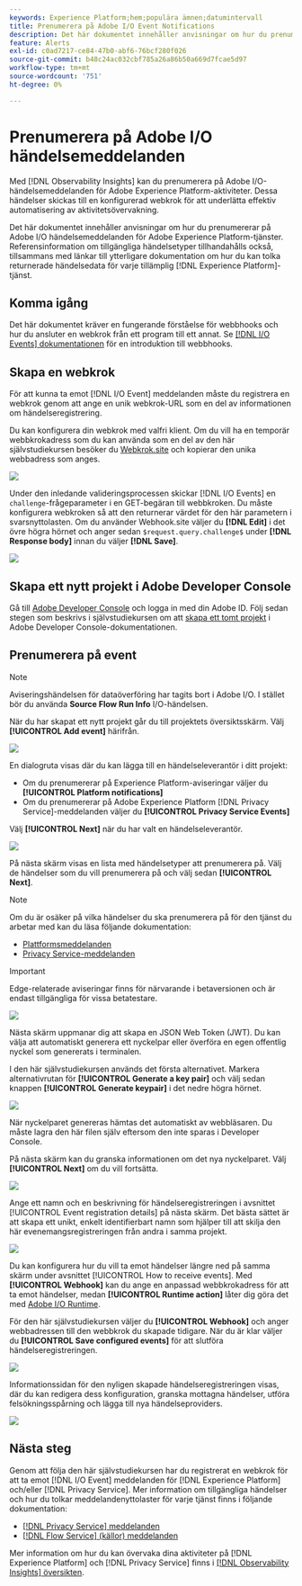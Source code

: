 ```yaml
---
keywords: Experience Platform;hem;populära ämnen;datumintervall
title: Prenumerera på Adobe I/O Event Notifications
description: Det här dokumentet innehåller anvisningar om hur du prenumererar på Adobe I/O händelsemeddelanden för Adobe Experience Platform-tjänster. Referensinformation om tillgängliga händelsetyper finns också, tillsammans med länkar till ytterligare dokumentation om hur du tolkar returnerade händelsedata för varje tillämplig [!DNL Experience Platform] tjänst.
feature: Alerts
exl-id: c0ad7217-ce84-47b0-abf6-76bcf280f026
source-git-commit: b48c24ac032cbf785a26a86b50a669d7fcae5d97
workflow-type: tm+mt
source-wordcount: '751'
ht-degree: 0%

---
```


# Prenumerera på Adobe I/O händelsemeddelanden

Med [!DNL Observability Insights] kan du prenumerera på Adobe I/O-händelsemeddelanden för Adobe Experience Platform-aktiviteter. Dessa händelser skickas till en konfigurerad webkrok för att underlätta effektiv automatisering av aktivitetsövervakning.

Det här dokumentet innehåller anvisningar om hur du prenumererar på Adobe I/O händelsemeddelanden för Adobe Experience Platform-tjänster. Referensinformation om tillgängliga händelsetyper tillhandahålls också, tillsammans med länkar till ytterligare dokumentation om hur du kan tolka returnerade händelsedata för varje tillämplig [!DNL Experience Platform]-tjänst.

## Komma igång

Det här dokumentet kräver en fungerande förståelse för webbhooks och hur du ansluter en webkrok från ett program till ett annat. Se [[!DNL I/O Events] dokumentationen](https://www.adobe.io/apis/experienceplatform/events/docs.html#!adobedocs/adobeio-events/master/intro/webhook_docs_intro.md) för en introduktion till webbhooks.

## Skapa en webkrok

För att kunna ta emot [!DNL I/O Event] meddelanden måste du registrera en webkrok genom att ange en unik webkrok-URL som en del av informationen om händelseregistrering.

Du kan konfigurera din webkrok med valfri klient. Om du vill ha en temporär webbkrokadress som du kan använda som en del av den här självstudiekursen besöker du [Webkrok.site](https://webhook.site/) och kopierar den unika webbadress som anges.

![](../images/notifications/webhook-url.png)

Under den inledande valideringsprocessen skickar [!DNL I/O Events] en `challenge`-frågeparameter i en GET-begäran till webbkroken. Du måste konfigurera webkroken så att den returnerar värdet för den här parametern i svarsnyttolasten. Om du använder Webhook.site väljer du **[!DNL Edit]** i det övre högra hörnet och anger sedan `$request.query.challenge$` under **[!DNL Response body]** innan du väljer **[!DNL Save]**.

![](../images/notifications/response-challenge.png)

## Skapa ett nytt projekt i Adobe Developer Console

Gå till [Adobe Developer Console](https://www.adobe.com/go/devs_console_ui) och logga in med din Adobe ID. Följ sedan stegen som beskrivs i självstudiekursen om att [skapa ett tomt projekt](https://developer.adobe.com/developer-console/docs/guides/projects/projects-empty/) i Adobe Developer Console-dokumentationen.

## Prenumerera på event

>[!NOTE]
>
>Aviseringshändelsen för dataöverföring har tagits bort i Adobe I/O. I stället bör du använda **Source Flow Run Info** I/O-händelsen.

När du har skapat ett nytt projekt går du till projektets översiktsskärm. Välj **[!UICONTROL Add event]** härifrån.

![](../images/notifications/add-event-button.png)

En dialogruta visas där du kan lägga till en händelseleverantör i ditt projekt:

* Om du prenumererar på Experience Platform-aviseringar väljer du **[!UICONTROL Platform notifications]**
* Om du prenumererar på Adobe Experience Platform [!DNL Privacy Service]-meddelanden väljer du **[!UICONTROL Privacy Service Events]**

Välj **[!UICONTROL Next]** när du har valt en händelseleverantör.

![](../images/notifications/event-provider.png)

På nästa skärm visas en lista med händelsetyper att prenumerera på. Välj de händelser som du vill prenumerera på och välj sedan **[!UICONTROL Next]**.

>[!NOTE]
>
>Om du är osäker på vilka händelser du ska prenumerera på för den tjänst du arbetar med kan du läsa följande dokumentation:
>
>* [Plattformsmeddelanden](./rules.md)
>* [Privacy Service-meddelanden](../../privacy-service/privacy-events.md)

>[!IMPORTANT]
>
>Edge-relaterade aviseringar finns för närvarande i betaversionen och är endast tillgängliga för vissa betatestare.

![](../images/notifications/choose-event-subscriptions.png)

Nästa skärm uppmanar dig att skapa en JSON Web Token (JWT). Du kan välja att automatiskt generera ett nyckelpar eller överföra en egen offentlig nyckel som genererats i terminalen.

I den här självstudiekursen används det första alternativet. Markera alternativrutan för **[!UICONTROL Generate a key pair]** och välj sedan knappen **[!UICONTROL Generate keypair]** i det nedre högra hörnet.

![](../images/notifications/generate-keypair.png)

När nyckelparet genereras hämtas det automatiskt av webbläsaren. Du måste lagra den här filen själv eftersom den inte sparas i Developer Console.

På nästa skärm kan du granska informationen om det nya nyckelparet. Välj **[!UICONTROL Next]** om du vill fortsätta.

![](../images/notifications/keypair-generated.png)

Ange ett namn och en beskrivning för händelseregistreringen i avsnittet [!UICONTROL Event registration details] på nästa skärm. Det bästa sättet är att skapa ett unikt, enkelt identifierbart namn som hjälper till att skilja den här evenemangsregistreringen från andra i samma projekt.

![](../images/notifications/registration-details.png)

Du kan konfigurera hur du vill ta emot händelser längre ned på samma skärm under avsnittet [!UICONTROL How to receive events]. Med **[!UICONTROL Webhook]** kan du ange en anpassad webbkrokadress för att ta emot händelser, medan **[!UICONTROL Runtime action]** låter dig göra det med [Adobe I/O Runtime](https://www.adobe.io/apis/experienceplatform/runtime/docs.html).

För den här självstudiekursen väljer du **[!UICONTROL Webhook]** och anger webbadressen till den webbkrok du skapade tidigare. När du är klar väljer du **[!UICONTROL Save configured events]** för att slutföra händelseregistreringen.

![](../images/notifications/receive-events.png)

Informationssidan för den nyligen skapade händelseregistreringen visas, där du kan redigera dess konfiguration, granska mottagna händelser, utföra felsökningsspårning och lägga till nya händelseproviders.

![](../images/notifications/registration-complete.png)

## Nästa steg

Genom att följa den här självstudiekursen har du registrerat en webkrok för att ta emot [!DNL I/O Event] meddelanden för [!DNL Experience Platform] och/eller [!DNL Privacy Service]. Mer information om tillgängliga händelser och hur du tolkar meddelandenyttolaster för varje tjänst finns i följande dokumentation:

* [[!DNL Privacy Service] meddelanden](../../privacy-service/privacy-events.md)
* [[!DNL Flow Service] (källor) meddelanden](../../sources/notifications.md)

Mer information om hur du kan övervaka dina aktiviteter på [!DNL Experience Platform] och [!DNL Privacy Service] finns i [[!DNL Observability Insights] översikten](../home.md).
